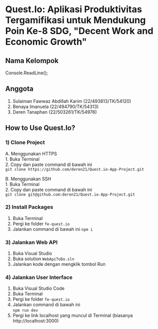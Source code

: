 <!-- # Quest.io Application Project

## Tema = SDG 8 “Decent Work and Economic Growth”

## Nama Aplikasi = Quest.io

## Nama_Kelompok = Console.ReadLine();

## Anggota :

1. Sulaiman Fawwaz Abdillah Karim (22/493813/TK/54120)

2. Benaya Imanuela (22/494790/TK/54313)

3. Deren Tanaphan (22/503261/TK/54976) -->

<!-- # Quest.Io: Aplikasi Produktivitas Tergamifikasi untuk Mendukung Poin Ke-8 SDG, "Decent Work and Economic Growth"

## Nama Kelompok
Console.ReadLine();
## Anggota
1. Sulaiman Fawwaz Abdillah Karim (22/493813/TK/54120)
2. Benaya Imanuela (22/494790/TK/54313)
3. Deren Tanaphan (22/503261/TK/54976)

## How to Use Quest.Io -->

# Quest.Io: Aplikasi Produktivitas Tergamifikasi untuk Mendukung Poin Ke-8 SDG, "Decent Work and Economic Growth"

## Nama Kelompok
Console.ReadLine();
## Anggota
1. Sulaiman Fawwaz Abdillah Karim (22/493813/TK/54120)
2. Benaya Imanuela (22/494790/TK/54313)
3. Deren Tanaphan (22/503261/TK/54976)

## How to Use Quest.Io?
### 1) Clone Project
A. Menggunakan HTTPS\
    1. Buka Terminal\
    2. Copy dan paste command di bawah ini\
`git clone https://github.com/deren21/Quest.io-App-Project.git`

B. Menggunakan SSH\
    1. Buka Terminal\
    2. Copy dan paste command di bawah ini\
`git clone git@github.com:deren21/Quest.io-App-Project.git`

### 2) Install Packages
1. Buka Terminal
2. Pergi ke folder `fe-quest.io`
3. Jalankan command di bawah ini
`npm i`

### 3) Jalankan Web API
1. Buka Visual Studio
2. Buka solution `WebApiToDo.sln`
3. Jalankan kode dengan mengklik tombol Run

### 4) Jalankan User Interface
1. Buka Visual Studio Code
2. Buka Terminal
3. Pergi ke folder `fe-quest.io`
4. Jalankan command di bawah ini\
    `npm run dev`
5. Pergi ke link localhost yang muncul di Terminal (biasanya http://localhost:3000)

